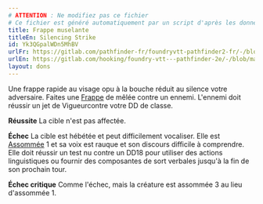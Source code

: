 ```yaml
---
# ATTENTION : Ne modifiez pas ce fichier
# Ce fichier est généré automatiquement par un script d'après les données du module Foundry VTT officiel et de sa traduction
title: Frappe muselante
titleEn: Silencing Strike
id: Yk3QGpalWDn5MhBV
urlFr: https://gitlab.com/pathfinder-fr/foundryvtt-pathfinder2-fr/-/blob/master/data/feats/Yk3QGpalWDn5MhBV.htm
urlEn: https://gitlab.com/hooking/foundry-vtt---pathfinder-2e/-/blob/master/packs/data/feats.db/silencing-strike.json
layout: dons
---
```

Une frappe rapide au visage opu à la bouche réduit au silence votre adversaire. Faites une [Frappe](../actions/frapper.md) de mêlée contre un ennemi. L'ennemi doit réussir un jet de Vigueurcontre votre DD de classe.

**Réussite** La cible n'est pas affectée.

**Échec** La cible est hébétée et peut difficilement vocaliser. Elle est [Assommée](../conditions/étourdi.md) 1 et sa voix est rauque et son discours difficile à comprendre. Elle doit réussir un test nu contre un DD18 pour utiliser des actions linguistiques ou fournir des composantes de sort verbales jusqu'à la fin de son prochain tour.

**Échec critique** Comme l'échec, mais la créature est assommée 3 au lieu d'assommée 1.
